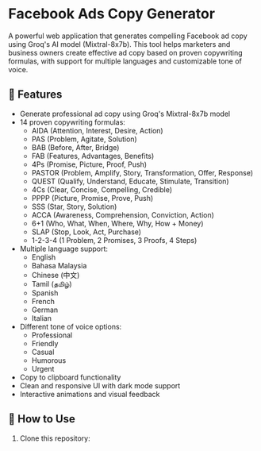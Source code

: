 # Facebook Ads Copy Generator

A powerful web application that generates compelling Facebook ad copy using Groq's AI model (Mixtral-8x7b). This tool helps marketers and business owners create effective ad copy based on proven copywriting formulas, with support for multiple languages and customizable tone of voice.

## 🌟 Features

- Generate professional ad copy using Groq's Mixtral-8x7b model
- 14 proven copywriting formulas:
  - AIDA (Attention, Interest, Desire, Action)
  - PAS (Problem, Agitate, Solution)
  - BAB (Before, After, Bridge)
  - FAB (Features, Advantages, Benefits)
  - 4Ps (Promise, Picture, Proof, Push)
  - PASTOR (Problem, Amplify, Story, Transformation, Offer, Response)
  - QUEST (Qualify, Understand, Educate, Stimulate, Transition)
  - 4Cs (Clear, Concise, Compelling, Credible)
  - PPPP (Picture, Promise, Prove, Push)
  - SSS (Star, Story, Solution)
  - ACCA (Awareness, Comprehension, Conviction, Action)
  - 6+1 (Who, What, When, Where, Why, How + Money)
  - SLAP (Stop, Look, Act, Purchase)
  - 1-2-3-4 (1 Problem, 2 Promises, 3 Proofs, 4 Steps)
- Multiple language support:
  - English
  - Bahasa Malaysia
  - Chinese (中文)
  - Tamil (தமிழ்)
  - Spanish
  - French
  - German
  - Italian
- Different tone of voice options:
  - Professional
  - Friendly
  - Casual
  - Humorous
  - Urgent
- Copy to clipboard functionality
- Clean and responsive UI with dark mode support
- Interactive animations and visual feedback

## 🚀 How to Use

1. Clone this repository: